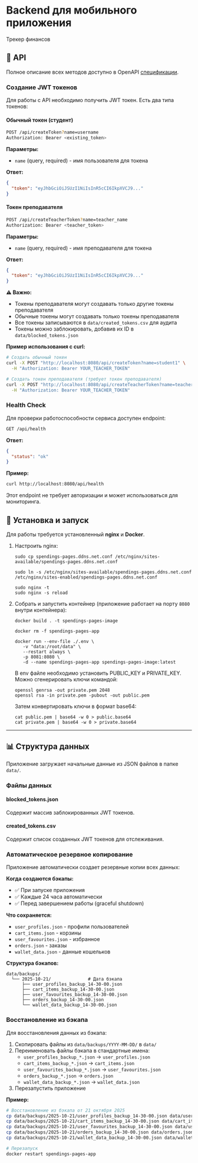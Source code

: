 # Backend для мобильного приложения

Трекер финансов

## 📘 API

Полное описание всех методов доступно в OpenAPI [спецификации](api/openapi/spec.yaml).

### Создание JWT токенов

Для работы с API необходимо получить JWT токен. Есть два типа токенов:

#### Обычный токен (студент)
```bash
POST /api/createToken?name=username
Authorization: Bearer <existing_token>
```

**Параметры:**
- `name` (query, required) - имя пользователя для токена

**Ответ:**
```json
{
  "token": "eyJhbGciOiJSUzI1NiIsInR5cCI6IkpXVCJ9..."
}
```

#### Токен преподавателя
```bash
POST /api/createTeacherToken?name=teacher_name
Authorization: Bearer <teacher_token>
```

**Параметры:**
- `name` (query, required) - имя преподавателя для токена

**Ответ:**
```json
{
  "token": "eyJhbGciOiJSUzI1NiIsInR5cCI6IkpXVCJ9..."
}
```

**⚠️ Важно:** 
- Токены преподавателя могут создавать только другие токены преподавателя
- Обычные токены могут создавать только токены преподавателя
- Все токены записываются в `data/created_tokens.csv` для аудита
- Токены можно заблокировать, добавив их ID в `data/blocked_tokens.json`

**Пример использования с curl:**
```bash
# Создать обычный токен
curl -X POST "http://localhost:8080/api/createToken?name=student1" \
  -H "Authorization: Bearer YOUR_TEACHER_TOKEN"

# Создать токен преподавателя (требует токен преподавателя)
curl -X POST "http://localhost:8080/api/createTeacherToken?name=teacher2" \
  -H "Authorization: Bearer YOUR_TEACHER_TOKEN"
```

### Health Check

Для проверки работоспособности сервиса доступен endpoint:

```bash
GET /api/health
```

**Ответ:**
```json
{
  "status": "ok"
}
```

**Пример:**
```bash
curl http://localhost:8080/api/health
```

Этот endpoint не требует авторизации и может использоваться для мониторинга.

## 🚀 Установка и запуск

Для работы требуется установленный **nginx** и **Docker**.

1. Настроить nginx:

   ```shell
   sudo cp spendings-pages.ddns.net.conf /etc/nginx/sites-available/spendings-pages.ddns.net.conf
    
   sudo ln -s /etc/nginx/sites-available/spendings-pages.ddns.net.conf /etc/nginx/sites-enabled/spendings-pages.ddns.net.conf
    
   sudo nginx -t
   sudo nginx -s reload
   ```

2. Собрать и запустить контейнер (приложение работает на порту `8080` внутри контейнера):

   ```shell
   docker build . -t spendings-pages-image
    
   docker rm -f spendings-pages-app 

   docker run --env-file ./.env \
      -v "data:/root/data" \
      --restart always \
      -p 8081:8080 \
      -d --name spendings-pages-app spendings-pages-image:latest
   ```

   В env файле необходимо установить PUBLIC_KEY и PRIVATE_KEY. Можно сгенерировать ключи командой:
   ```shell
   openssl genrsa -out private.pem 2048
   openssl rsa -in private.pem -pubout -out public.pem
   ```

   Затем конвертировать ключи в формат base64:
   ```shell
   cat public.pem | base64 -w 0 > public.base64
   cat private.pem | base64 -w 0 > private.base64
   ```

---

## 📊 Структура данных

Приложение загружает начальные данные из JSON файлов в папке `data/`.

### Файлы данных

#### blocked_tokens.json
Содержит массив заблокированных JWT токенов.

#### created_tokens.csv
Содержит список созданных JWT токенов для отслеживания.

### Автоматическое резервное копирование

Приложение автоматически создает резервные копии всех данных:

**Когда создаются бэкапы:**
- ✅ При запуске приложения
- ✅ Каждые 24 часа автоматически
- ✅ Перед завершением работы (graceful shutdown)

**Что сохраняется:**
- `user_profiles.json` - профили пользователей
- `cart_items.json` - корзины
- `user_favourites.json` - избранное
- `orders.json` - заказы
- `wallet_data.json` - данные кошельков

**Структура бэкапов:**
```
data/backups/
  └── 2025-10-21/              # Дата бэкапа
      ├── user_profiles_backup_14-30-00.json
      ├── cart_items_backup_14-30-00.json
      ├── user_favourites_backup_14-30-00.json
      ├── orders_backup_14-30-00.json
      └── wallet_data_backup_14-30-00.json
```

### Восстановление из бэкапа

Для восстановления данных из бэкапа:

1. Скопировать файлы из `data/backups/YYYY-MM-DD/` в `data/`
2. Переименовать файлы бэкапа в стандартные имена:
   - `user_profiles_backup_*.json` → `user_profiles.json`
   - `cart_items_backup_*.json` → `cart_items.json`
   - `user_favourites_backup_*.json` → `user_favourites.json`
   - `orders_backup_*.json` → `orders.json`
   - `wallet_data_backup_*.json` → `wallet_data.json`
3. Перезапустить приложение

**Пример:**
```bash
# Восстановление из бэкапа от 21 октября 2025
cp data/backups/2025-10-21/user_profiles_backup_14-30-00.json data/user_profiles.json
cp data/backups/2025-10-21/cart_items_backup_14-30-00.json data/cart_items.json
cp data/backups/2025-10-21/user_favourites_backup_14-30-00.json data/user_favourites.json
cp data/backups/2025-10-21/orders_backup_14-30-00.json data/orders.json
cp data/backups/2025-10-21/wallet_data_backup_14-30-00.json data/wallet_data.json

# Перезапуск
docker restart spendings-pages-app
```


